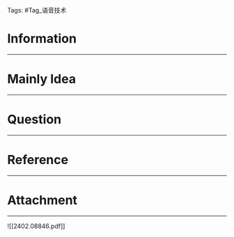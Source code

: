 Tags: #Tag_语音技术 
# Information
---


# Mainly Idea
---


# Question
---


# Reference
---


# Attachment
---
![[2402.08846.pdf]]